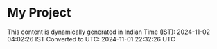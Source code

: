 # My Project

This content is dynamically generated in Indian Time (IST): 2024-11-02 04:02:26 IST
Converted to UTC: 2024-11-01 22:32:26 UTC
